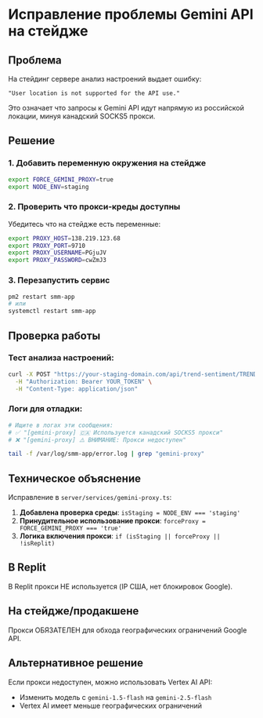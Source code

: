 # Исправление проблемы Gemini API на стейдже

## Проблема
На стейдинг сервере анализ настроений выдает ошибку:
```
"User location is not supported for the API use."
```

Это означает что запросы к Gemini API идут напрямую из российской локации, минуя канадский SOCKS5 прокси.

## Решение

### 1. Добавить переменную окружения на стейдже
```bash
export FORCE_GEMINI_PROXY=true
export NODE_ENV=staging
```

### 2. Проверить что прокси-креды доступны
Убедитесь что на стейдже есть переменные:
```bash
export PROXY_HOST=138.219.123.68
export PROXY_PORT=9710
export PROXY_USERNAME=PGjuJV
export PROXY_PASSWORD=cwZmJ3
```

### 3. Перезапустить сервис
```bash
pm2 restart smm-app
# или
systemctl restart smm-app
```

## Проверка работы

### Тест анализа настроений:
```bash
curl -X POST "https://your-staging-domain.com/api/trend-sentiment/TREND_ID" \
  -H "Authorization: Bearer YOUR_TOKEN" \
  -H "Content-Type: application/json"
```

### Логи для отладки:
```bash
# Ищите в логах эти сообщения:
# ✅ "[gemini-proxy] 🇨🇦 Используется канадский SOCKS5 прокси"
# ❌ "[gemini-proxy] ⚠️ ВНИМАНИЕ: Прокси недоступен"

tail -f /var/log/smm-app/error.log | grep "gemini-proxy"
```

## Техническое объяснение

Исправление в `server/services/gemini-proxy.ts`:

1. **Добавлена проверка среды**: `isStaging = NODE_ENV === 'staging'`
2. **Принудительное использование прокси**: `forceProxy = FORCE_GEMINI_PROXY === 'true'`
3. **Логика включения прокси**: `if (isStaging || forceProxy || !isReplit)`

## В Replit
В Replit прокси НЕ используется (IP США, нет блокировок Google).

## На стейдже/продакшене
Прокси ОБЯЗАТЕЛЕН для обхода географических ограничений Google API.

## Альтернативное решение
Если прокси недоступен, можно использовать Vertex AI API:
- Изменить модель с `gemini-1.5-flash` на `gemini-2.5-flash`
- Vertex AI имеет меньше географических ограничений